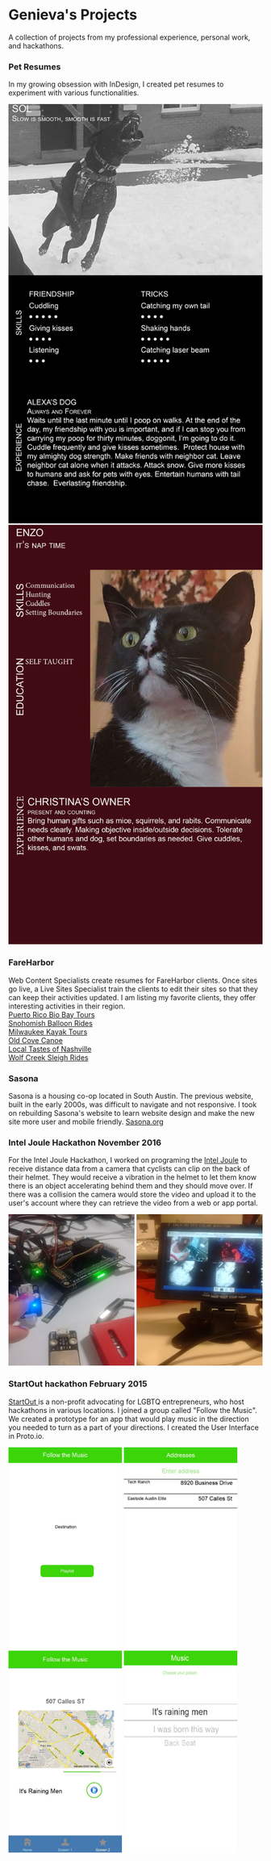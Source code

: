 # Genieva's Projects
A collection of projects from my professional experience, personal work, and hackathons.

### Pet Resumes
In my growing obsession with InDesign, I created pet resumes to experiment with various functionalities.  
<div class="my_work">
<img src="images/Sol.png" alt="My dog Sol jumping in the air catching snow in his mouth">
<img src="images/enzo.png" alt="Tuxedo cat looking stoic with sepia background">
</div>

### FareHarbor
Web Content Specialists create resumes for FareHarbor clients. Once sites go live, a Live Sites Specialist train the clients to edit their sites so that they can keep their activities updated. I am listing my favorite clients, they offer interesting activities in their region.<br />
<a href="https://www.puertoricobiobaytours.com/" target="_blank"> Puerto Rico Bio Bay Tours</a>  <br /> 
<a href="https://snohomishballoonride.com/" target="_blank"> Snohomish Balloon Rides</a> <br />
<a href="https://milwaukeekayaktours.com/" target="_blank"> Milwaukee Kayak Tours</a> <br />
<a href="https://www.oldcovecanoe.com/" target="_blank"> Old Cove Canoe</a> <br />
<a href="https://www.localtastesofnashville.com/" target="_blank"> Local Tastes of Nashville</a> <br />
<a href="https://wolfcreeksleighrides.com/" target="_blank"> Wolf Creek Sleigh Rides </a>


### Sasona
Sasona is a housing co-op located in South Austin. The previous website, built in the early 2000s, was difficult to navigate and not responsive. I took on rebuilding Sasona's website to learn website design and make the new site more user and mobile friendly. <a href="https://sasona.org" target="_blank">Sasona.org</a>


### Intel Joule Hackathon November 2016
For the Intel Joule Hackathon, I worked on programing the <a href="https://software.intel.com/en-us/iot/hardware/joule" target="_blank">Intel Joule</a>  to receive distance data from a camera that cyclists can clip on the back of their helmet. They would receive a vibration in the helmet to let them know there is an object accelerating behind them and they should move over. If there was a collision the camera would store the video and upload it to the user's account where they can retrieve the video from a web or app portal.
    
<div class="my_work">
<img src="images/test.jpg" alt="I am testing the sensor on Joule" width="250" height="300">
<img src="images/me.jpg" alt="I am testing the camera" width="250" height="300">
</div>

### StartOut hackathon February 2015
<a href="https://startout.org" target="_blank">StartOut </a> is a non-profit advocating for LGBTQ entrepreneurs, who host hackathons in various locations. I joined a group called "Follow the Music". We created a prototype for an app that would play music in the direction you needed to turn as a part of your directions. I created the User Interface in Proto.io.
<div class="my_work">
<img src="images/HomeScreen.jpg" alt="Home Screen" height="400">

<img src="images/Address.jpg" alt="Enter Address" height="400">
 
<img src="images/MainUI.jpg" alt="Main UI" height="400">
<img src="images/Music.jpg" alt="Music Playlist" width="225" height="400">
</div>
